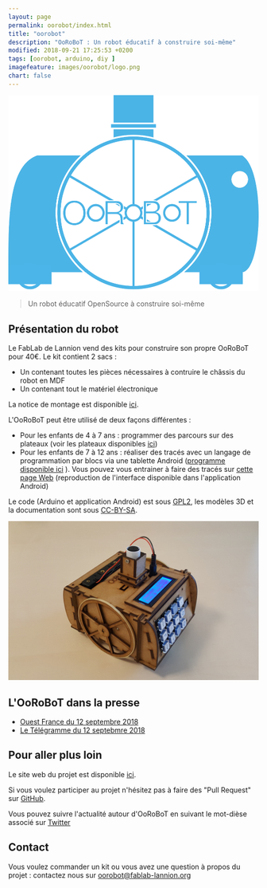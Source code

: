 ```yaml
---
layout: page
permalink: oorobot/index.html
title: "oorobot"
description: "OoRoBoT : Un robot éducatif à construire soi-même"
modified: 2018-09-21 17:25:53 +0200
tags: [oorobot, arduino, diy ]
imagefeature: images/oorobot/logo.png
chart: false
---
```


![OoRoBoT](images/oorobot/logo.png)

> Un robot éducatif OpenSource à construire soi-même

## Présentation du robot

Le FabLab de Lannion vend des kits pour construire son propre OoRoBoT pour 40€. Le kit contient 2 sacs :
  * Un contenant toutes les pièces nécessaires à contruire le châssis du robot en MDF
  * Un contenant tout le matériel électronique

La notice de montage est disponible [ici](https://orange-opensource.github.io/oorobot/montage.pdf).

L'OoRoBoT peut être utilisé de deux façons différentes :
  * Pour les enfants de 4 à 7 ans : programmer des parcours sur des plateaux (voir les plateaux disponibles [ici](https://github.com/Orange-OpenSource/oorobot/blob/master/doc/exercices))
  * Pour les enfants de 7 à 12 ans : réaliser des tracés avec un langage de programmation par blocs via une tablette Android ([programme disponible ici](https://orange-opensource.github.io/oorobot/apk/oorobot.apk) ). Vous pouvez vous entrainer à faire des tracés sur [cette page Web](https://orange-opensource.github.io/oorobot/blocks/index.html?code=B4U100R90E%23255000000%7CR45U150!U100r1c100a130r1c100a90) (reproduction de l'interface disponible dans l'application Android)

Le code (Arduino et application Android) est sous [GPL2](https://www.gnu.org/licenses/old-licenses/gpl-2.0.fr.html), les modèles 3D et la documentation sont sous [CC-BY-SA](https://creativecommons.org/licenses/by-sa/2.0/deed.fr).

![Version MDF](images/oorobot/photo.jpg)

## L'OoRoBoT dans la presse 

* [Ouest France du 12 septembre 2018](https://www.ouest-france.fr/bretagne/lannion-22300/lannion-oorobot-un-robot-educatif-pour-les-enfants-faire-soi-meme-5964440)
* [Le Télégramme du 12 septebmre 2018](https://www.letelegramme.fr/cotes-darmor/lannion/lannion-les-ecoles-equipees-de-36-robots-educatifs-12-09-2018-12076681.php)

## Pour aller plus loin

Le site web du projet est disponible [ici](https://orange-opensource.github.io/oorobot/).

Si vous voulez participer au projet n'hésitez pas à faire des "Pull Request" sur [GitHub](https://github.com/Orange-OpenSource/oorobot).

Vous pouvez suivre l'actualité autour d'OoRoBoT en suivant le mot-dièse associé sur [Twitter](https://twitter.com/hashtag/OoRoBoT?src=hash)

## Contact

Vous voulez commander un kit ou vous avez une question à propos du projet : contactez nous sur [oorobot@fablab-lannion.org](mailto:oorobot@fablab-lannion.org)
